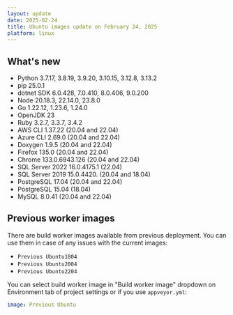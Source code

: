```yaml
---
layout: update
date: 2025-02-24
title: Ubuntu images update on February 24, 2025
platform: linux
---
```


## What's new

* Python 3.7.17, 3.8.19, 3.9.20, 3.10.15, 3.12.8, 3.13.2
* pip 25.0.1
* dotnet SDK 6.0.428, 7.0.410, 8.0.406, 9.0.200
* Node 20.18.3, 22.14.0, 23.8.0
* Go 1.22.12, 1.23.6, 1.24.0
* OpenJDK 23
* Ruby 3.2.7, 3.3.7, 3.4.2
* AWS CLI 1.37.22 (20.04 and 22.04)
* Azure CLI 2.69.0 (20.04 and 22.04)
* Doxygen 1.9.5 (20.04 and 22.04)
* Firefox 135.0 (20.04 and 22.04)
* Chrome 133.0.6943.126 (20.04 and 22.04)
* SQL Server 2022 16.0.4175.1 (22.04)
* SQL Server 2019 15.0.4420. (20.04 and 18.04)
* PostgreSQL 17.04 (20.04 and 22.04)
* PostgreSQL 15.04 (18.04)
* MySQL 8.0.41 (20.04 and 22.04)


## Previous worker images

There are build worker images available from previous deployment. You can use them in case of any issues with the current images:

* `Previous Ubuntu1804`
* `Previous Ubuntu2004`
* `Previous Ubuntu2204`

You can select build worker image in "Build worker image" dropdown on Environment tab of project settings or if you use `appveyor.yml`:

```yaml
image: Previous Ubuntu
```